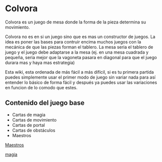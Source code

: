 # Colvora

Colvora es un juego de mesa donde la forma de la pieza determina su movimiento.

Colvora no es en si un juego sino que es mas un constructor de juegos. La idea es poner las bases para contruir encima muchos juegos con la mecánica de que las piezas forman el tablero. La mesa seria el tablero de juego y el juego debe adaptarse a la mesa (ej. en una mesa cuadrada y pequeña, seria mejor que la vagoneta pasara en diagonal para que el juego durara mas y haya mas estrategia)

Esta wiki, esta ordenada de más fácil a más difícil, si es tu primera partida puedes simplemente usar el primer modo de juego sin variar nada para así entender lo básico de forma fácil y después ya puedes usar las variaciones en funcion de lo comodo que estes.



## Contenido del juego base

- Cartas de magia
- Cartas de movimiento
- Cartas de portal
- Cartas de obstáculos
- Maestros


[Maestros](Maestros.md)

[magia](magia.md)
